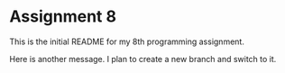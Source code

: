 # Assignment 8
This is the initial README for my 8th programming assignment.

Here is another message. I plan to create a new branch and switch to it.